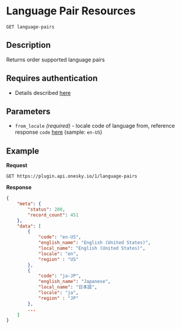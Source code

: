 # Language Pair Resources

    GET language-pairs

## Description
Returns order supported language pairs


## Requires authentication
* Details described [here](/README.md#authentication)


## Parameters
- `from_locale` _(required)_ - locale code of language from, reference response `code` [here](/endpoints/locale/GET_locales.md#Example) (sample: `en-US`)


## Example
**Request**

    GET https://plugin.api.onesky.io/1/language-pairs

**Response**
``` json
{
    "meta": {
        "status": 200,
        "record_count": 451
    },    
    "data": [
        {
            "code": "en-US",
            "english_name": "English (United States)",
            "local_name": "English (United States)",
            "locale": "en",
            "region" : "US"
        },
        {
            "code": "ja-JP",
            "english_name": "Japanese",
            "local_name": "日本語",
            "locale": "ja",
            "region" : "JP"
        },
        ...
    ]
}
```
